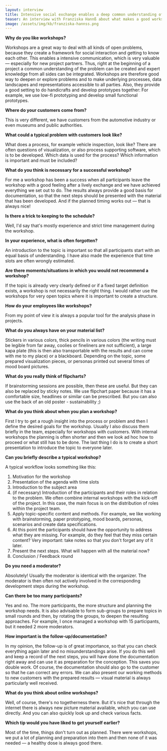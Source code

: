 ```yaml
---
layout: interview
title: Intensive social exchange enables a deep common understanding of the facts
teaser: An interview with Franziska Hannß about what makes a good workshop and what experiences she has made over the years in workshops with her team and customers. Franziska, who holds a degree in media informatics, is authorized signatory for creation at the <a href="https://visualistik.de/">Gesellschaft für Technische Visualistik</a> (GTV) in Dresden and research assistant for media design. 
image: /assets/img/kb/franziska-hannss.png
---
```


**Why do you like workshops?**

Workshops are a great way to deal with all kinds of open problems, because they create a framework for social interaction and getting to know each other. This enables a intensive communication, which is very valuable — especially for new project partners. Thus, right at the beginning of a project a common understanding of the problem can be created and expert knowledge from all sides can be integrated. Workshops are therefore good way to deepen or explore problems and to make underlying processes, data landscapes and representations accessible to all parties. Also, they provide a good setting to do handicrafts and develop prototypes together: For example, we use low-fi prototyping and develop small functional prototypes.

**Where do your customers come from?**

This is very different, we have customers from the automotive industry or even museums and public authorities.

**What could a typical problem with customers look like?**

What does a process, for example vehicle inspection, look like? There are often questions of visualization, or also process supporting software, which is to be developed. Which data is used for the process? Which information is important and must be included?

**What do you think is necessary for a successful workshop?**

For me a workshop has been a success when all participants leave the workshop with a good feeling after a lively exchange and we have achieved everything we set out to do. The results always provide a good basis for documentation, so that the next steps should be presented with the material that has been developed. And if the planned timing works out — that is always nice!

**Is there a trick to keeping to the schedule?**

Well, I'd say that's mostly experience and strict time management during the workshop.

**In your experience, what is often forgotten?**

An introduction to the topic is important so that all participants start with an equal basis of understanding. I have also made the experience that time slots are often wrongly estimated.

**Are there moments/situations in which you would not recommend a workshop?**

If the topic is already very clearly defined or if a fixed target definition exists, a workshop is not necessarily the right thing. I would rather use the workshops for very open topics where it is important to create a structure.

**How do your employees like workshops?**

From my point of view it is always a popular tool for the analysis phase in projects.

**What do you always have on your material list?**

Stickers in various colors, thick pencils in various colors (the writing must be legible from far away, coolies or fineliners are not sufficient), a large kapa plate (this is then also transportable with the results and can come with me to my place) or a blackboard. Depending on the topic, some prepared visualization pieces, or personas printed out several times of mood board pictures.

**What do you really think of flipcharts?**

If brainstorming sessions are possible, then these are useful. But they can also be replaced by sticky notes. We use flipchart paper because it has a comfortable size, headlines or similar can be prescribed. But you can also use the back of an old poster - sustainability ;)

**What do you think about when you plan a workshop?**

First I try to get a rough insight into the process or problem and then I define the desired goals for the workshop. Usually I also discuss them briefly in the team, especially for workshops with customers. With internal workshops the planning is often shorter and then we look ad hoc how to proceed or what still has to be done. The last thing I do is to create a short presentation to introduce the topic to everyone later.

**Can you briefly describe a typical workshop?**

A typical workflow looks something like this:

1. Motivation for the workshop  
2. Presentation of the agenda with time slots
3. Introduction to the subject area
4. (if necessary) Introduction of the participants and their roles in relation to the problem. We often combine internal workshops with the kick-off of the project. In this case, the main focus is on the distribution of roles within the project team.
5. Apply topic-specific content and methods. For example, we like working with brainstorming, paper prototyping, mood boards, personas, scenarios and create data specifications.
6. At this point the participants should have the opportunity to address what they are missing. For example, do they feel that they miss certain content? Very important: take notes so that you don't forget any of it later.
7. Present the next steps. What will happen with all the material now?
8. Conclusion / Feedback round

**Do you need a moderator?**

Absolutely!  Usually the moderator is identical with the organizer. The moderator is then often not actively involved in the corresponding development steps during the workshop. 

**Can there be too many participants?**

Yes and no. The more participants, the more structure and planning the workshop needs. It is also advisable to form sub-groups to prepare topics in small rounds and then, by rotating the groups, to deepen the resulting approaches. For example, I once managed a workshop with 15 participants, but it needed 2 more moderators.

**How important is the follow-up/documentation?**

In my opinion, the follow-up is of great importance, so that you can check everything again later and no misunderstandings arise. If you do this well and keep a record of the next steps, you will have done the documentation right away and can use it as preparation for the conception. This saves you double work. Of course, the documentation should also go to the customer so that he can correct any errors. We can also present our working methods to new customers with the prepared results — visual material is always particularly well received.

**What do you think about online workshops?**

Well, of course, there's no togetherness there. But it's nice that through the internet there is always new picture material available, which you can use directly. And you can also quickly look up and check various facts.

**Which tip would you have liked to get yourself earlier?**

Most of the time, things don't turn out as planned. There were workshops, we put a lot of planning and preparation into them and then none of it was needed — a healthy dose is always good there.